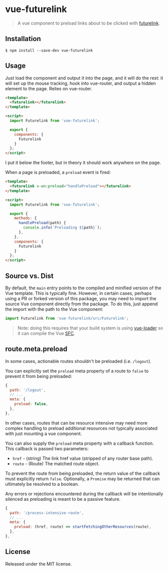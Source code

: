 # vue-futurelink

> A vue component to preload links about to be clicked with [futurelink].

## Installation

```
$ npm install --save-dev vue-futurelink
```

## Usage

Just load the component and output it into the page, and it will do the rest: it will set up the mouse tracking, hook into vue-router, and output a hidden element to the page. Relies on vue-router.

```html
<template>
  <futurelink></futurelink>
</template>

<script>
  import Futurelink from 'vue-futurelink';

  export {
    components: {
      Futurelink
    }
  };
</script>
```

I put it below the footer, but in theory it should work anywhere on the page.

When a page is preloaded, a `preload` event is fired:

```html
<template>
  <futurelink v-on:preload="handlePreload"></futurelink>
</template>

<script>
  import Futurelink from 'vue-futurelink';

  export {
    methods: {
      handlePreload(path) {
        console.info(`Preloading ${path}`);
      },
    },
    components: {
      Futurelink
    }
  };
</script>
```

## Source vs. Dist

By default, the `main` entry points to the compiled and minified version
of the Vue template. This is typically fine. However, in certain cases,
perhaps using a PR or forked version of this package, you may need to
import the source Vue component directly from the package. To do this,
just append the import with the path to the Vue component: 

```js
import Futurelink from 'vue-futurelink/src/Futurelink';
```

> Note: doing this requires that your build system is using
 [vue-loader](https://github.com/vuejs/vue-loader) so it can compile the
 Vue [SFC](https://github.com/vuejs/vue-loader/blob/master/docs/spec.md). 

## route.meta.preload

In some cases, actionable routes shouldn't be preloaded (i.e. `/logout`).

You can explicitly set the `preload` meta property of a route to
`false` to prevent it from being preloaded:

```js
{
  path: '/logout',
  // ...
  meta: {
    preload: false,
  },
},
```

In other cases, routes that can be resource intensive may need more
complex handling to preload additional resources not typically
associated with just mounting a vue component.

You can also supply the `preload` meta property with a callback
function. This callback is passed two parameters:

- `href` - (string) The link href value (stripped of any router base path).
- `route` - (Route) The matched route object.

To prevent the route from being preloaded, the return value of the
callback must explicitly return `false`. Optionally, a `Promise` may
be returned that can ultimately be resolved to a boolean.

Any errors or rejections encountered during the callback will be
intentionally silenced as preloading is meant to be a passive
feature.

```js
{
  path: '/process-intensive-route',
  // ...
  meta: {
    preload: (href, route) => startFetchingOtherResources(route),
  },
},
```


## License

Released under the MIT license.

[futurelink]: https://github.com/SamKnows/futurelink
